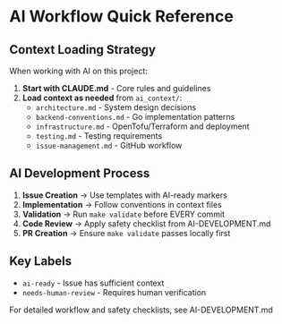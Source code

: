 # AI Workflow Quick Reference

## Context Loading Strategy

When working with AI on this project:

1. **Start with CLAUDE.md** - Core rules and guidelines
2. **Load context as needed** from `ai_context/`:
   - `architecture.md` - System design decisions
   - `backend-conventions.md` - Go implementation patterns
   - `infrastructure.md` - OpenTofu/Terraform and deployment
   - `testing.md` - Testing requirements
   - `issue-management.md` - GitHub workflow

## AI Development Process

1. **Issue Creation** → Use templates with AI-ready markers
2. **Implementation** → Follow conventions in context files
3. **Validation** → Run `make validate` before EVERY commit
4. **Code Review** → Apply safety checklist from AI-DEVELOPMENT.md
5. **PR Creation** → Ensure `make validate` passes locally first

## Key Labels

- `ai-ready` - Issue has sufficient context
- `needs-human-review` - Requires human verification

For detailed workflow and safety checklists, see AI-DEVELOPMENT.md